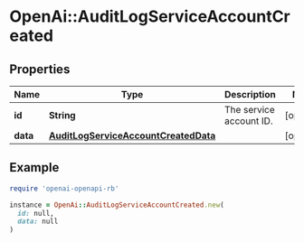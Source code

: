 # OpenAi::AuditLogServiceAccountCreated

## Properties

| Name | Type | Description | Notes |
| ---- | ---- | ----------- | ----- |
| **id** | **String** | The service account ID. | [optional] |
| **data** | [**AuditLogServiceAccountCreatedData**](AuditLogServiceAccountCreatedData.md) |  | [optional] |

## Example

```ruby
require 'openai-openapi-rb'

instance = OpenAi::AuditLogServiceAccountCreated.new(
  id: null,
  data: null
)
```

